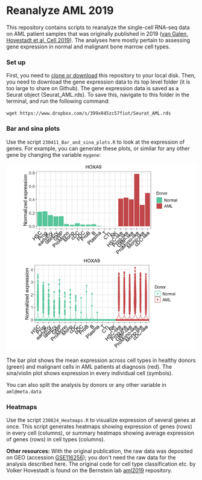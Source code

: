 # Reanalyze AML 2019

This repository contains scripts to reanalyze the single-cell RNA-seq data on AML patient samples that was originally published in 2019 ([van Galen, Hovestadt et al, Cell 2019](https://pubmed.ncbi.nlm.nih.gov/30827681/)). The analyses here mostly pertain to assessing gene expression in normal and malignant bone marrow cell types.

### Set up

First, you need to [clone or download](https://www.freecodecamp.org/news/10-important-git-commands-that-every-developer-should-know/) this repository to your local disk. Then, you need to download the gene expression data to its top level folder (it is too large to share on Github). The gene expression data is saved as a Seurat object (Seurat_AML.rds). To save this, navigate to this folder in the terminal, and run the following command:

`wget https://www.dropbox.com/s/399x045zc57fiut/Seurat_AML.rds`


### Bar and sina plots

Use the script `230411_Bar_and_sina_plots.R` to look at the expression of genes. For example, you can generate these plots, or similar for any other gene by changing the variable `mygene`:

![alt text](/images/HOXA9_bar_and_sina.png "HOXA9 expression")

The bar plot shows the mean expression across cell types in healthy donors (green) and malignant cells in AML patients at diagnosis (red). The sina/violin plot shows expression in every individual cell (symbols).

You can also split the analysis by donors or any other variable in `aml@meta.data`


### Heatmaps

Use the script `230824_Heatmaps.R` to visualize expression of several genes at once. This script generates heatmaps showing expression of genes (rows) in every cell (columns), or summary heatmaps showing average expression of genes (rows) in cell types (columns).


**Other resources:** With the original publication, the raw data was deposited on GEO (accession [GSE116256](https://www.ncbi.nlm.nih.gov/geo/query/acc.cgi?acc=GSE116256)); you don't need the raw data for the analysis described here. The original code for cell type classification etc. by Volker Hovestadt is found on the Bernstein lab [aml2019](https://github.com/BernsteinLab/aml2019) repository. 
